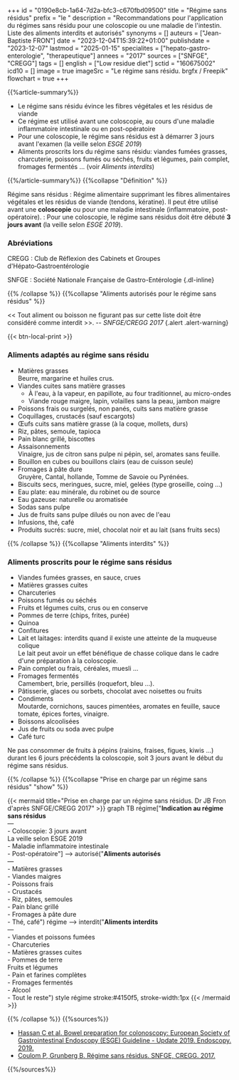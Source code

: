 +++
id = "0190e8cb-1a64-7d2a-bfc3-c670fbd09500"
title = "Régime sans résidus"
prefix = "le "
description = "Recommandations pour l'application du régimes sans résidu pour une coloscopie ou une maladie de l'intestin. Liste des aliments interdits et autorisés"
synonyms = []
auteurs = ["Jean-Baptiste FRON"]
date = "2023-12-04T15:39:22+01:00"
publishdate = "2023-12-07"
lastmod = "2025-01-15"
specialites = ["hepato-gastro-enterologie", "therapeutique"]
annees = "2017"
sources = ["SNFGE", "CREGG"]
tags = []
english = ["Low residue diet"]
sctid = "160675002"
icd10 = []
image = true
imageSrc = "Le régime sans résidu. brgfx / Freepik"
flowchart = true
+++

{{%article-summary%}}

- Le régime sans résidu évince les fibres végétales et les résidus de viande
- Ce régime est utilisé avant une coloscopie, au cours d'une maladie inflammatoire intestinale ou en post-opératoire
- Pour une coloscopie, le régime sans résidus est à démarrer 3 jours avant l'examen (la veille selon *ESGE 2019*)
- Aliments proscrits lors du régime sans résidu: viandes fumées grasses, charcuterie, poissons fumés ou séchés, fruits et légumes, pain complet, fromages fermentés ... (voir *Aliments interdits*)

{{%/article-summary%}}
{{%collapse "Définition" %}}

Régime sans résidus
: Régime alimentaire supprimant les fibres alimentaires végétales et les résidus de viande (tendons, kératine). Il peut être utilisé avant une **coloscopie** ou pour une maladie intestinale (inflammatoire, post-opératoire).
: Pour une coloscopie, le régime sans résidus doit être débuté **3 jours avant** (la veille selon *ESGE 2019*).

### Abréviations

CREGG
: Club de Réflexion des Cabinets et Groupes d'Hépato‑Gastroentérologie

SNFGE
: Société Nationale Française de Gastro-Entérologie
{.dl-inline}

{{% /collapse %}}
{{%collapse "Aliments autorisés pour le régime sans résidus" %}}

<< Tout aliment ou boisson ne figurant pas sur cette liste doit être considéré comme interdit >>. -- *SNFGE/CREGG 2017*
{.alert .alert-warning}

{{< btn-local-print >}}

<div id="divPrint">

### Aliments adaptés au régime sans résidu

- Matières grasses  
  Beurre, margarine et huiles crus.
- Viandes cuites sans matière grasses
  - À l'eau, à la vapeur, en papillote, au four traditionnel, au micro-ondes
  - Viande rouge maigre, lapin, volailles sans la peau, jambon maigre
- Poissons frais ou surgelés, non panés, cuits sans matière grasse
- Coquillages, crustacés (sauf escargots)
- Œufs cuits sans matière grasse (à la coque, mollets, durs)
- Riz, pâtes, semoule, tapioca
- Pain blanc grillé, biscottes
- Assaisonnements  
  Vinaigre, jus de citron sans pulpe ni pépin, sel, aromates sans feuille.
- Bouillon en cubes ou bouillons clairs (eau de cuisson seule)
- Fromages à pâte dure  
  Gruyère, Cantal, hollande, Tomme de Savoie ou Pyrénées.
- Biscuits secs, meringues, sucre, miel, gelées (type groseille, coing ...)
- Eau plate: eau minérale, du robinet ou de source
- Eau gazeuse: naturelle ou aromatisée
- Sodas sans pulpe
- Jus de fruits sans pulpe dilués ou non avec de l'eau
- Infusions, thé, café
- Produits sucrés: sucre, miel, chocolat noir et au lait (sans fruits secs)

</div>

{{% /collapse %}}
{{%collapse "Aliments interdits" %}}

### Aliments proscrits pour le régime sans résidus

- Viandes fumées grasses, en sauce, crues
- Matières grasses cuites
- Charcuteries
- Poissons fumés ou séchés
- Fruits et légumes cuits, crus ou en conserve
- Pommes de terre (chips, frites, purée)
- Quinoa
- Confitures
- Lait et laitages: interdits quand il existe une atteinte de la muqueuse colique  
  Le lait peut avoir un effet bénéfique de chasse colique dans le cadre d'une préparation à la coloscopie.
- Pain complet ou frais, céréales, muesli ...
- Fromages fermentés  
  Camembert, brie, persillés (roquefort, bleu ...).
- Pâtisserie, glaces ou sorbets, chocolat avec noisettes ou fruits
- Condiments  
  Moutarde, cornichons, sauces pimentées, aromates en feuille, sauce tomate, épices fortes, vinaigre.
- Boissons alcoolisées
- Jus de fruits ou soda avec pulpe
- Café turc

Ne pas consommer de fruits à pépins (raisins, fraises, figues, kiwis ...) durant les 6 jours précédents la coloscopie, soit 3 jours avant le début du régime sans résidus.

{{% /collapse %}}
{{%collapse "Prise en charge par un régime sans résidus" "show" %}}

{{< mermaid title="Prise en charge par un régime sans résidus. Dr JB Fron d'après SNFGE/CREGG 2017" >}}
graph TB
  régime["<b>Indication au régime sans résidus</b><br>—<br>- Coloscopie: 3 jours avant<br>La veille selon ESGE 2019<br>- Maladie inflammatoire intestinale<br>- Post-opératoire"] --> autorisé("<b>Aliments autorisés</b><br>—<br>- Matières grasses<br>- Viandes maigres<br>- Poissons frais<br>- Crustacés<br>- Riz, pâtes, semoules<br>- Pain blanc grillé<br>- Fromages à pâte dure<br>- Thé, café")
    régime --> interdit("<b>Aliments interdits</b><br>—<br>- Viandes et poissons fumées<br>- Charcuteries<br>- Matières grasses cuites<br>- Pommes de terre<br> Fruits et légumes<br>- Pain et farines complètes<br>- Fromages fermentés<br>- Alcool<br>- Tout le reste")
  style régime stroke:#4150f5, stroke-width:1px
{{< /mermaid >}}

{{% /collapse %}}
{{%sources%}}

- [Hassan C et al. Bowel preparation for colonoscopy: European Society of Gastrointestinal Endoscopy (ESGE) Guideline - Update 2019. Endoscopy. 2019.](https://www.thieme-connect.de/products/ejournals/html/10.1055/a-0959-0505)
- [Coulom P, Grunberg B. Régime sans résidus. SNFGE, CREGG. 2017.](https://www.snfge.org/sites/www.snfge.org/files/medias/documents/regime_sans_residus_snfge-cregg_2017.pdf)

{{%/sources%}}
